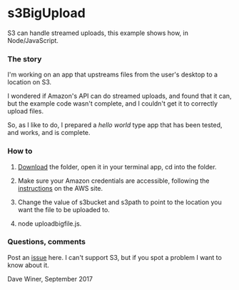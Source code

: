 # s3BigUpload

S3 can handle streamed uploads, this example shows how, in Node/JavaScript.

### The story

I'm working on an app that upstreams files from the user's desktop to a location on S3. 

I wondered if Amazon's API can do streamed uploads, and found that it can, but the example code wasn't complete, and I couldn't get it to correctly upload files. 

So, as I like to do, I prepared a <i>hello world</i> type app that has been tested, and works, and is complete. 

### How to

1. <a href="https://github.com/scripting/s3BigUpload/archive/master.zip">Download</a> the folder, open it in your terminal app, cd into the folder.

2. Make sure your Amazon credentials are accessible, following the <a href="http://docs.aws.amazon.com/sdk-for-javascript/v2/developer-guide/setting-credentials.html">instructions</a> on the AWS site. 

3. Change the value of s3bucket and s3path to point to the location you want the file to be uploaded to.

4. node uploadbigfile.js. 

### Questions, comments

Post an <a href="https://github.com/scripting/s3BigUpload/issues">issue</a> here. I can't support S3, but if you spot a problem I want to know about it.

Dave Winer, September 2017

